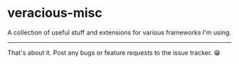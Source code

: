 # veracious-misc

A collection of useful stuff and extensions for various frameworks I'm using.

****

That's about it. Post any bugs or feature requests to the issue tracker. :grin: 
